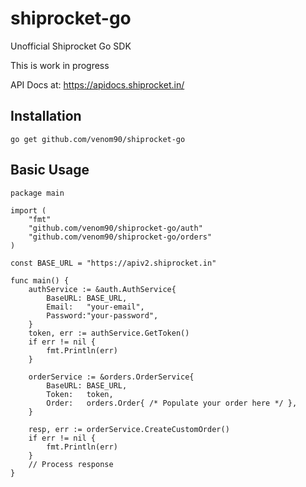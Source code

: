 # shiprocket-go
Unofficial Shiprocket Go SDK

This is work in progress

API Docs at: https://apidocs.shiprocket.in/

## Installation

```
go get github.com/venom90/shiprocket-go
```

## Basic Usage

```
package main

import (
    "fmt"
    "github.com/venom90/shiprocket-go/auth"
    "github.com/venom90/shiprocket-go/orders"
)

const BASE_URL = "https://apiv2.shiprocket.in"

func main() {
    authService := &auth.AuthService{
        BaseURL: BASE_URL,
        Email:   "your-email",
        Password:"your-password",
    }
    token, err := authService.GetToken()
    if err != nil {
        fmt.Println(err)
    }

    orderService := &orders.OrderService{
        BaseURL: BASE_URL,
        Token:   token,
        Order:   orders.Order{ /* Populate your order here */ },
    }

    resp, err := orderService.CreateCustomOrder()
    if err != nil {
        fmt.Println(err)
    }
    // Process response
}
```